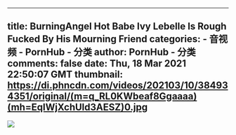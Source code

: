 
---
title: BurningAngel Hot Babe Ivy Lebelle Is Rough Fucked By His Mourning Friend
categories: 
    - 音视频
    - PornHub - 分类
author: PornHub - 分类
comments: false
date: Thu, 18 Mar 2021 22:50:07 GMT
thumbnail: https://di.phncdn.com/videos/202103/10/384934351/original/(m=q_RL0KWbeaf8Ggaaaa)(mh=EqIWjXchUld3AESZ)0.jpg
---

<div>   
<img src="https://di.phncdn.com/videos/202103/10/384934351/original/(m=q_RL0KWbeaf8Ggaaaa)(mh=EqIWjXchUld3AESZ)0.jpg" referrerpolicy="no-referrer">  
</div>
            